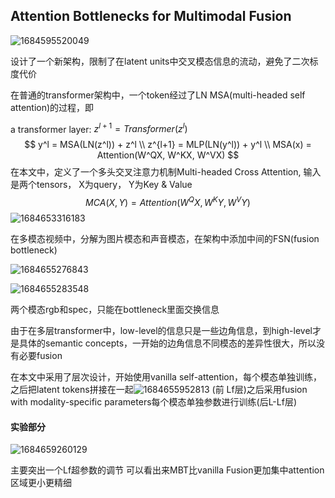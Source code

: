 ## Attention Bottlenecks for Multimodal Fusion

![1684595520049](C:\Users\ASUS\AppData\Roaming\Typora\typora-user-images\1684595520049.png)

设计了一个新架构，限制了在latent units中交叉模态信息的流动，避免了二次标度代价

在普通的transformer架构中，一个token经过了LN MSA(multi-headed self attention)的过程，即

a transformer layer: $z^{l+1} = Transformer(z^{l})$
$$
y^l = MSA(LN(z^l)) + z^l \\
z^{l+1} = MLP(LN(y^l)) + y^l \\
MSA(x) = Attention(W^QX, W^KX, W^VX)
$$
在本文中，定义了一个多头交叉注意力机制Multi-headed Cross Attention, 输入是两个tensors， X为query， Y为Key & Value
$$
MCA(X, Y) = Attention(W^QX,W^KY,W^VY)
$$
![1684653316183](C:\Users\ASUS\AppData\Roaming\Typora\typora-user-images\1684653316183.png)

在多模态视频中，分解为图片模态和声音模态，在架构中添加中间的FSN(fusion bottleneck)

![1684655276843](C:\Users\ASUS\AppData\Roaming\Typora\typora-user-images\1684655276843.png)

![1684655283548](C:\Users\ASUS\AppData\Roaming\Typora\typora-user-images\1684655283548.png)

两个模态rgb和spec，只能在bottleneck里面交换信息

由于在多层transformer中，low-level的信息只是一些边角信息，到high-level才是具体的semantic concepts，一开始的边角信息不同模态的差异性很大，所以没有必要fusion

在本文中采用了层次设计，开始使用vanilla self-attention，每个模态单独训练，之后把latent tokens拼接在一起![1684655952813](C:\Users\ASUS\AppData\Roaming\Typora\typora-user-images\1684655952813.png) (前 Lf层)之后采用fusion with modality-specific parameters每个模态单独参数进行训练(后L-Lf层)

#### 实验部分

![1684659260129](C:\Users\ASUS\AppData\Roaming\Typora\typora-user-images\1684659260129.png)

主要突出一个Lf超参数的调节 可以看出来MBT比vanilla Fusion更加集中attention 区域更小更精细

